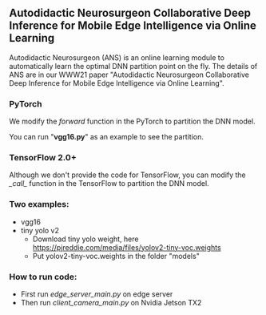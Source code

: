 ## Autodidactic Neurosurgeon Collaborative Deep Inference for Mobile Edge Intelligence via Online Learning
Autodidactic Neurosurgeon (ANS) is an online learning module to automatically learn the optimal DNN partition point on the fly. The details of ANS are in our WWW21 paper "Autodidactic Neurosurgeon Collaborative Deep Inference for Mobile Edge Intelligence via Online Learning".

### PyTorch
We modify the *forward* function in the PyTorch to partition the DNN model.

You can run "**vgg16.py**" as an example to see the partition.

### TensorFlow 2.0+
Although we don't provide the code for TensorFlow, you can modify the *\__call\__* function in the TensorFlow to partition the DNN model.

### Two examples:
- vgg16
- tiny yolo v2
  - Download tiny yolo weight, here https://pjreddie.com/media/files/yolov2-tiny-voc.weights
  - Put yolov2-tiny-voc.weights in the folder "models"

### How to run code:
- First run *edge_server_main.py* on edge server
- Then run *client_camera_main.py* on Nvidia Jetson TX2
